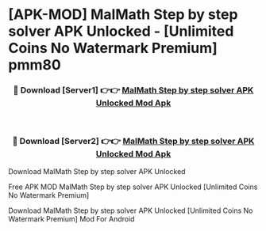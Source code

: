# [APK-MOD] MalMath  Step by step solver APK Unlocked - [Unlimited Coins No Watermark Premium] pmm80



<div align="center">
<h3>🔴 Download [Server1] 👉👉 <a href="https://momento.my/?title=MalMath__Step_by_step_solver_APK_Unlocked">MalMath  Step by step solver APK Unlocked Mod Apk</a></h3><br>

<h3>🔴 Download [Server2] 👉👉 <a href="https://momento.my/?title=MalMath__Step_by_step_solver_APK_Unlocked">MalMath  Step by step solver APK Unlocked Mod Apk</a></h3>
</div>



Download MalMath  Step by step solver APK Unlocked 

Free APK MOD MalMath  Step by step solver APK Unlocked [Unlimited Coins No Watermark Premium]

Download MalMath  Step by step solver APK Unlocked [Unlimited Coins No Watermark Premium] Mod For Android
